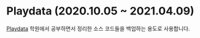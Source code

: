 # Playdata (2020.10.05 ~ 2021.04.09)
[Playdata](https://playdata.io/) 학원에서 공부하면서 정리한 소스 코드들을 백업하는 용도로 사용합니다.
